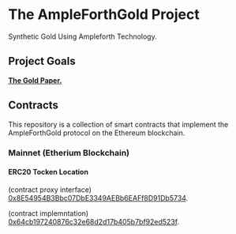 # The AmpleForthGold Project  

Synthetic Gold Using Ampleforth Technology.

## Project Goals
[**The Gold Paper.**](https://github.com/AmpleForthGold/AmpleForthGold/blob/master/GoldPaper.md)

## Contracts
This repository is a collection of smart contracts that implement the AmpleForthGold protocol on the Ethereum blockchain.
### Mainnet (Etherium Blockchain)
#### ERC20 Tocken Location
(contract proxy interface) [0x8E54954B3Bbc07DbE3349AEBb6EAFf8D91Db5734](https://etherscan.io/address/0x8E54954B3Bbc07DbE3349AEBb6EAFf8D91Db5734).

(contract implemntation) [0x64cb197240876c32e68d2d17b405b7bf92ed523f](https://etherscan.io/address/0x64cb197240876c32e68d2d17b405b7bf92ed523f).



